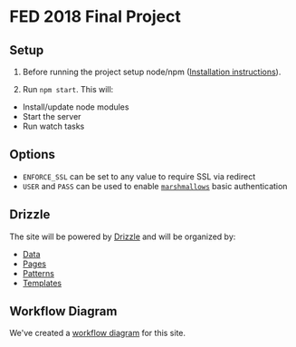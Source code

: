 FED 2018 Final Project
======================

Setup
-----
1. Before running the project setup node/npm ([Installation instructions](https://github.com/joyent/node/wiki/Installing-Node.js-via-package-manager)).

2. Run `npm start`. This will:

  - Install/update node modules
  - Start the server
  - Run watch tasks


Options
-------

- `ENFORCE_SSL` can be set to any value to require SSL via redirect
- `USER` and `PASS` can be used to enable [`marshmallows`](https://github.com/sparkbox/marshmallows) basic authentication

Drizzle
-------

The site will be powered by [Drizzle](https://github.com/cloudfour/drizzle) and will be organized by:
- [Data](#data)
- [Pages](#pages)
- [Patterns](#patterns)
- [Templates](#templates)

Workflow Diagram
-------

We've created a [workflow diagram](https://drive.google.com/file/d/130Wj29r29Z17w4kZiEwuy7iZzifMucs4/view?usp=sharing) for this site.
